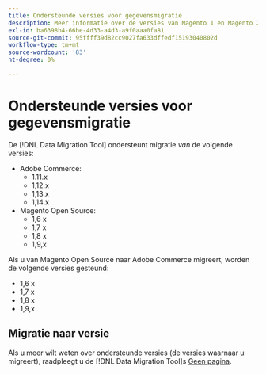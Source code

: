 ```yaml
---
title: Ondersteunde versies voor gegevensmigratie
description: Meer informatie over de versies van Magento 1 en Magento 2 die de [!DNL Data Migration Tool] ondersteunt.
exl-id: ba6398b4-66be-4d33-a4d3-a9f0aaa0fa81
source-git-commit: 95ffff39d82cc9027fa633dffedf15193040802d
workflow-type: tm+mt
source-wordcount: '83'
ht-degree: 0%

---
```


# Ondersteunde versies voor gegevensmigratie

De [!DNL Data Migration Tool] ondersteunt migratie _van_ de volgende versies:

* Adobe Commerce:
   * 1.11.x
   * 1,12.x
   * 1,13.x
   * 1,14.x
* Magento Open Source:
   * 1,6 x
   * 1,7 x
   * 1,8 x
   * 1,9,x

Als u van Magento Open Source naar Adobe Commerce migreert, worden de volgende versies gesteund:

* 1,6 x
* 1,7 x
* 1,8 x
* 1,9,x

## Migratie naar versie

Als u meer wilt weten over ondersteunde versies (de versies waarnaar u migreert), raadpleegt u de [!DNL Data Migration Tool]s [Geen pagina](https://github.com/magento/data-migration-tool/releases).
